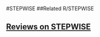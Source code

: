#STEPWISE
##Related
R/STEPWISE


## [Reviews on STEPWISE](https://github.com/gaow/genetic-analysis-software/issues/562)